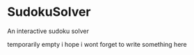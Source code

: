 # SudokuSolver
An interactive sudoku solver

temporarily empty
i hope i wont forget to write something here
